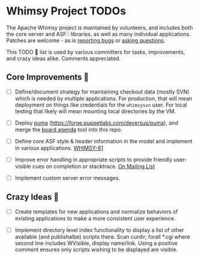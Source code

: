 # Whimsy Project TODOs

The Apache Whimsy project is maintained by volunteers, and includes both 
the core server and ASF:: libraries, as well as many individual applications.
Patches are welcome - as is [reporting bugs](issues.apache.org/jira/browse/WHIMSY) or [asking questions](https://lists.apache.org/list.html?dev@whimsical.apache.org).

This TODO :pencil: list is used by various committers for tasks, improvements,
and crazy ideas alike.  Comments appreciated.

## Core Improvements :round_pushpin:

- [ ]  Define/document strategy for maintaining checkout data (mostly SVN) which is
   needed by multiple applications.  For production, that will mean deployment
   on things like credentials for the `whimsysvn` user.  For local testing
   that likely will mean mounting local directories by the VM.

- [ ] Deploy [puma](http://puma.io/) (https://forge.puppetlabs.com/deversus/puma), and merge the
      [board agenda](https://github.com/rubys/whimsy-agenda) tool into this repo.

- [ ] Define core ASF style & header information in the model and 
      implement in various applications.  [WHIMSY-81](https://issues.apache.org/jira/browse/WHIMSY-81)

- [ ] Improve error handling in appropriate scripts to provide friendly
      user-visible cues on completion or stacktrace.  [On Mailing List](https://lists.apache.org/thread.html/a6743ba8e0132f865e2f43ea5eded30ad2bc81aeb2445973b8f89087@%3Cdev.whimsical.apache.org%3E)

- [ ] Implement custom server error messages.

## Crazy Ideas :tada:

- [ ] Create templates for new applications and normalize behaviors of 
      existing applications to make a more consistent user experience.
      
- [ ] Implement directory level index functionality to display a list 
      of other available (and publishalbe) scripts there. 
      Scan curdir; forall *.cgi where second line includes WVisible, display name/link.
      Using a positive comment ensures only scripts wishing to be displayed are visible.



